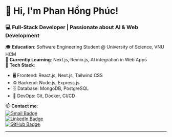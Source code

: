 # 👋 Hi, I'm Phan Hồng Phúc!  
### 💻 Full-Stack Developer | Passionate about AI & Web Development  

🎓 **Education**: Software Engineering Student @ University of Science, VNU HCM  
🌱 **Currently Learning**: Next.js, Remix.js, AI integration in Web Apps  
🔭 **Tech Stack**:  
   - 🖥️ Frontend: React.js, Next.js, Tailwind CSS  
   - ⚙️ Backend: Node.js, Express.js  
   - 🗄️ Database: MongoDB, PostgreSQL  
   - 🔧 DevOps: Git, Docker, CI/CD  

📫 **Contact me**:  
[![Gmail Badge](https://img.shields.io/badge/-phanhongphuc2609@gmail.com-c14438?style=flat-square&logo=Gmail&logoColor=white)](mailto:phanhongphuc2609@gmail.com)  
[![LinkedIn Badge](https://img.shields.io/badge/-LinkedIn-blue?style=flat-square&logo=Linkedin&logoColor=white)](https://www.linkedin.com/in/yourprofile/)  
[![GitHub Badge](https://img.shields.io/badge/-GitHub-000?style=flat-square&logo=github&logoColor=white)](https://github.com/yourusername/)  

---
